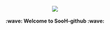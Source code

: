 <div align="center">
  <img src="https://capsule-render.vercel.app/api?type=Soft&color=auto&height=130&section=header&text=SooH&fontSize=60"/>
<br/>
<br/>
  <b>:wave: Welcome to SooH-github :wave:</b>
</div>
